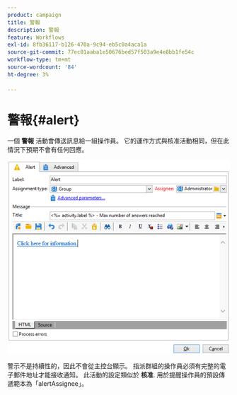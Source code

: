 ```yaml
---
product: campaign
title: 警報
description: 警報
feature: Workflows
exl-id: 8fb36117-b126-470a-9c94-eb5c0a4aca1a
source-git-commit: 77ec01aaba1e50676bed57f503a9e4e8bb1fe54c
workflow-type: tm+mt
source-wordcount: '84'
ht-degree: 3%

---
```


# 警報{#alert}



一個 **警報** 活動會傳送訊息給一組操作員。 它的運作方式與核准活動相同，但在此情況下預期不會有任何回應。

![](assets/edit_alerte.png)

警示不是持續性的，因此不會從主控台顯示。 指派群組的操作員必須有完整的電子郵件地址才能接收通知。 此活動的設定類似於 **核准**. 用於提醒操作員的預設傳遞範本為「alertAssignee」。
